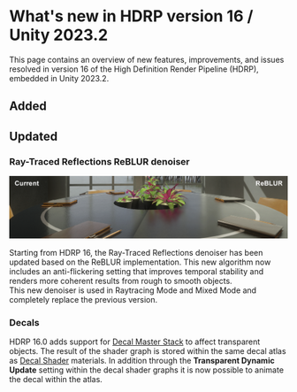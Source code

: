 # What's new in HDRP version 16 / Unity 2023.2

This page contains an overview of new features, improvements, and issues resolved in version 16 of the High Definition Render Pipeline (HDRP), embedded in Unity 2023.2.

## Added

## Updated

### Ray-Traced Reflections ReBLUR denoiser
![](Images/WhatsNew16_ReBLUR_Denoiser.png)

Starting from HDRP 16, the Ray-Traced Reflections denoiser has been updated based on the ReBLUR implementation. This new algorithm now includes an anti-flickering setting that improves temporal stability and renders more coherent results from rough to smooth objects.  
This new denoiser is used in Raytracing Mode and Mixed Mode and completely replace the previous version. 

### Decals

HDRP 16.0 adds support for [Decal Master Stack](master-stack-decal.md) to affect transparent objects. The result of the shader graph is stored within the same decal atlas as [Decal Shader](Decal-Shader.md) materials.
In addition through the **Transparent Dynamic Update** setting within the decal shader graphs it is now possible to animate the decal within the atlas.
